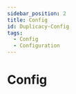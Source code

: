 ```yaml
---
sidebar_position: 2
title: Config
id: Duplicacy-Config
tags:
  - Config
  - Configuration
---
```


# Config
